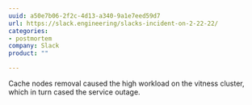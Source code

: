 ```yaml
---
uuid: a50e7b06-2f2c-4d13-a340-9a1e7eed59d7
url: https://slack.engineering/slacks-incident-on-2-22-22/
categories:
- postmortem
company: Slack
product: ""

---
```


Cache nodes removal caused the high workload on the vitness cluster, which in turn cased the service outage.
